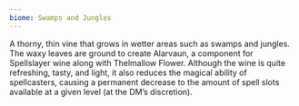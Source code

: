 ```yaml
---
biome: Swamps and Jungles
---
```

A thorny, thin vine that grows in wetter areas such as swamps and jungles. The waxy leaves are ground to create Alarvaun, a component for Spellslayer wine along with Thelmallow Flower. Although the wine is quite refreshing, tasty, and light, it also reduces the magical ability of spellcasters, causing a permanent decrease to the amount of spell slots available at a given level (at the DM’s discretion). 

